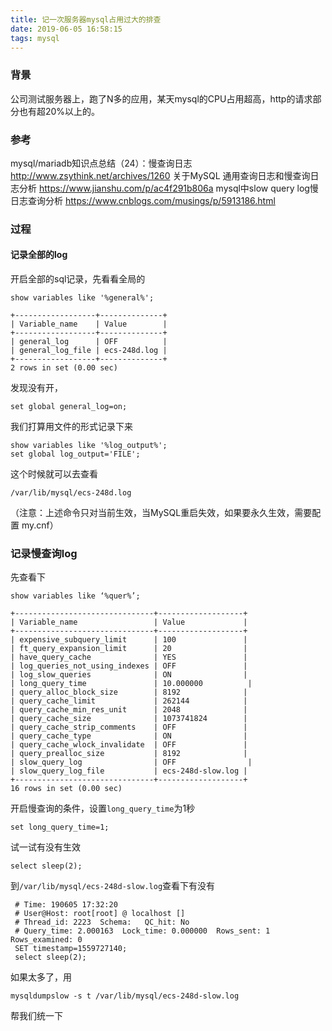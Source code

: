 ```yaml
---
title: 记一次服务器mysql占用过大的排查
date: 2019-06-05 16:58:15
tags: mysql 
---
```



### 背景

公司测试服务器上，跑了N多的应用，某天mysql的CPU占用超高，http的请求部分也有超20%以上的。

### 参考
mysql/mariadb知识点总结（24）：慢查询日志
http://www.zsythink.net/archives/1260
关于MySQL 通用查询日志和慢查询日志分析
https://www.jianshu.com/p/ac4f291b806a
mysql中slow query log慢日志查询分析
https://www.cnblogs.com/musings/p/5913186.html


### 过程

#### 记录全部的log

开启全部的sql记录，先看看全局的
```
show variables like '%general%';

+------------------+--------------+
| Variable_name    | Value        |
+------------------+--------------+
| general_log      | OFF          |
| general_log_file | ecs-248d.log |
+------------------+--------------+
2 rows in set (0.00 sec)
```
发现没有开，
```
set global general_log=on;
```
我们打算用文件的形式记录下来
```
show variables like '%log_output%';
set global log_output='FILE';
```
这个时候就可以去查看
```
/var/lib/mysql/ecs-248d.log
```
（注意：上述命令只对当前生效，当MySQL重启失效，如果要永久生效，需要配置 my.cnf）

### 记录慢查询log

先查看下
```
show variables like ‘%quer%’;
```
```
+-------------------------------+-------------------+
| Variable_name                 | Value             |
+-------------------------------+-------------------+
| expensive_subquery_limit      | 100               |
| ft_query_expansion_limit      | 20                |
| have_query_cache              | YES               |
| log_queries_not_using_indexes | OFF               |
| log_slow_queries              | ON                |
| long_query_time               | 10.000000          |
| query_alloc_block_size        | 8192              |
| query_cache_limit             | 262144            |
| query_cache_min_res_unit      | 2048              |
| query_cache_size              | 1073741824        |
| query_cache_strip_comments    | OFF               |
| query_cache_type              | ON                |
| query_cache_wlock_invalidate  | OFF               |
| query_prealloc_size           | 8192              |
| slow_query_log                | OFF                |
| slow_query_log_file           | ecs-248d-slow.log |
+-------------------------------+-------------------+
16 rows in set (0.00 sec)
```

开启慢查询的条件，设置`long_query_time`为1秒
```
set long_query_time=1;
```

试一试有没有生效
```
select sleep(2);
```
到`/var/lib/mysql/ecs-248d-slow.log`查看下有没有

```
 # Time: 190605 17:32:20
 # User@Host: root[root] @ localhost []
 # Thread_id: 2223  Schema:   QC_hit: No
 # Query_time: 2.000163  Lock_time: 0.000000  Rows_sent: 1  Rows_examined: 0
 SET timestamp=1559727140;
 select sleep(2);
```

如果太多了，用
```
mysqldumpslow -s t /var/lib/mysql/ecs-248d-slow.log
```
帮我们统一下

